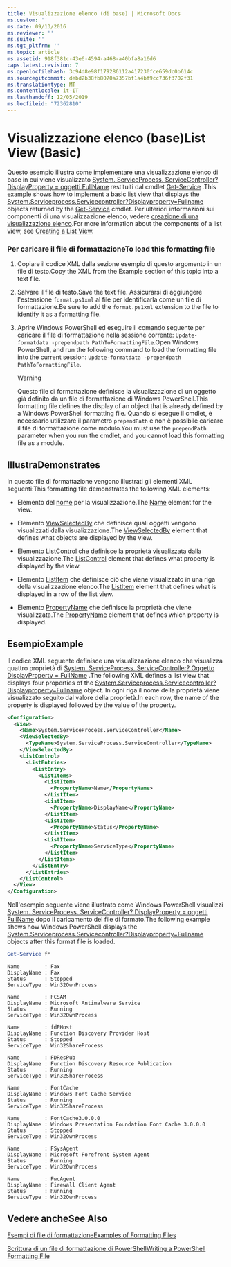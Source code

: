 ```yaml
---
title: Visualizzazione elenco (di base) | Microsoft Docs
ms.custom: ''
ms.date: 09/13/2016
ms.reviewer: ''
ms.suite: ''
ms.tgt_pltfrm: ''
ms.topic: article
ms.assetid: 918f381c-43e6-4594-a468-a40bfa8a16d6
caps.latest.revision: 7
ms.openlocfilehash: 3c94d8e98f179286112a417230fce659dc0b614c
ms.sourcegitcommit: debd2b38fb8070a7357bf1a4bf9cc736f3702f31
ms.translationtype: MT
ms.contentlocale: it-IT
ms.lasthandoff: 12/05/2019
ms.locfileid: "72362810"
---
```

# <a name="list-view-basic"></a><span data-ttu-id="d85c7-102">Visualizzazione elenco (base)</span><span class="sxs-lookup"><span data-stu-id="d85c7-102">List View (Basic)</span></span>

<span data-ttu-id="d85c7-103">Questo esempio illustra come implementare una visualizzazione elenco di base in cui viene visualizzato [System. ServiceProcess. ServiceController? DisplayProperty = oggetti FullName](/dotnet/api/System.ServiceProcess.ServiceController) restituiti dal cmdlet [Get-Service](/powershell/module/microsoft.powershell.management/get-service) .</span><span class="sxs-lookup"><span data-stu-id="d85c7-103">This example shows how to implement a basic list view that displays the [System.Serviceprocess.Servicecontroller?Displayproperty=Fullname](/dotnet/api/System.ServiceProcess.ServiceController) objects returned by the [Get-Service](/powershell/module/microsoft.powershell.management/get-service) cmdlet.</span></span> <span data-ttu-id="d85c7-104">Per ulteriori informazioni sui componenti di una visualizzazione elenco, vedere [creazione di una visualizzazione elenco](./creating-a-list-view.md).</span><span class="sxs-lookup"><span data-stu-id="d85c7-104">For more information about the components of a list view, see [Creating a List View](./creating-a-list-view.md).</span></span>

### <a name="to-load-this-formatting-file"></a><span data-ttu-id="d85c7-105">Per caricare il file di formattazione</span><span class="sxs-lookup"><span data-stu-id="d85c7-105">To load this formatting file</span></span>

1. <span data-ttu-id="d85c7-106">Copiare il codice XML dalla sezione esempio di questo argomento in un file di testo.</span><span class="sxs-lookup"><span data-stu-id="d85c7-106">Copy the XML from the Example section of this topic into a text file.</span></span>

2. <span data-ttu-id="d85c7-107">Salvare il file di testo.</span><span class="sxs-lookup"><span data-stu-id="d85c7-107">Save the text file.</span></span> <span data-ttu-id="d85c7-108">Assicurarsi di aggiungere l'estensione `format.ps1xml` al file per identificarla come un file di formattazione.</span><span class="sxs-lookup"><span data-stu-id="d85c7-108">Be sure to add the `format.ps1xml` extension to the file to identify it as a formatting file.</span></span>

3. <span data-ttu-id="d85c7-109">Aprire Windows PowerShell ed eseguire il comando seguente per caricare il file di formattazione nella sessione corrente: `Update-formatdata -prependpath PathToFormattingFile`.</span><span class="sxs-lookup"><span data-stu-id="d85c7-109">Open Windows PowerShell, and run the following command to load the formatting file into the current session: `Update-formatdata -prependpath PathToFormattingFile`.</span></span>

   > [!WARNING]
   > <span data-ttu-id="d85c7-110">Questo file di formattazione definisce la visualizzazione di un oggetto già definito da un file di formattazione di Windows PowerShell.</span><span class="sxs-lookup"><span data-stu-id="d85c7-110">This formatting file defines the display of an object that is already defined by a Windows PowerShell formatting file.</span></span> <span data-ttu-id="d85c7-111">Quando si esegue il cmdlet, è necessario utilizzare il parametro `prependPath` e non è possibile caricare il file di formattazione come modulo.</span><span class="sxs-lookup"><span data-stu-id="d85c7-111">You must use the `prependPath` parameter when you run the cmdlet, and you cannot load this formatting file as a module.</span></span>

## <a name="demonstrates"></a><span data-ttu-id="d85c7-112">Illustra</span><span class="sxs-lookup"><span data-stu-id="d85c7-112">Demonstrates</span></span>

<span data-ttu-id="d85c7-113">In questo file di formattazione vengono illustrati gli elementi XML seguenti:</span><span class="sxs-lookup"><span data-stu-id="d85c7-113">This formatting file demonstrates the following XML elements:</span></span>

- <span data-ttu-id="d85c7-114">Elemento del [nome](./name-element-for-view-format.md) per la visualizzazione.</span><span class="sxs-lookup"><span data-stu-id="d85c7-114">The [Name](./name-element-for-view-format.md) element for the view.</span></span>

- <span data-ttu-id="d85c7-115">Elemento [ViewSelectedBy](./viewselectedby-element-format.md) che definisce quali oggetti vengono visualizzati dalla visualizzazione.</span><span class="sxs-lookup"><span data-stu-id="d85c7-115">The [ViewSelectedBy](./viewselectedby-element-format.md) element that defines what objects are displayed by the view.</span></span>

- <span data-ttu-id="d85c7-116">Elemento [ListControl](./listcontrol-element-format.md) che definisce la proprietà visualizzata dalla visualizzazione.</span><span class="sxs-lookup"><span data-stu-id="d85c7-116">The [ListControl](./listcontrol-element-format.md) element that defines what property is displayed by the view.</span></span>

- <span data-ttu-id="d85c7-117">Elemento [ListItem](./listitem-element-for-listitems-for-listcontrol-format.md) che definisce ciò che viene visualizzato in una riga della visualizzazione elenco.</span><span class="sxs-lookup"><span data-stu-id="d85c7-117">The [ListItem](./listitem-element-for-listitems-for-listcontrol-format.md) element that defines what is displayed in a row of the list view.</span></span>

- <span data-ttu-id="d85c7-118">Elemento [PropertyName](./propertyname-element-for-listitem-for-listcontrol-format.md) che definisce la proprietà che viene visualizzata.</span><span class="sxs-lookup"><span data-stu-id="d85c7-118">The [PropertyName](./propertyname-element-for-listitem-for-listcontrol-format.md) element that defines which property is displayed.</span></span>

## <a name="example"></a><span data-ttu-id="d85c7-119">Esempio</span><span class="sxs-lookup"><span data-stu-id="d85c7-119">Example</span></span>

<span data-ttu-id="d85c7-120">Il codice XML seguente definisce una visualizzazione elenco che visualizza quattro proprietà di [System. ServiceProcess. ServiceController? Oggetto DisplayProperty = FullName](/dotnet/api/System.ServiceProcess.ServiceController) .</span><span class="sxs-lookup"><span data-stu-id="d85c7-120">The following XML defines a list view that displays four properties of the [System.Serviceprocess.Servicecontroller?Displayproperty=Fullname](/dotnet/api/System.ServiceProcess.ServiceController) object.</span></span> <span data-ttu-id="d85c7-121">In ogni riga il nome della proprietà viene visualizzato seguito dal valore della proprietà.</span><span class="sxs-lookup"><span data-stu-id="d85c7-121">In each row, the name of the property is displayed followed by the value of the property.</span></span>

```xml
<Configuration>
  <View>
    <Name>System.ServiceProcess.ServiceController</Name>
    <ViewSelectedBy>
      <TypeName>System.ServiceProcess.ServiceController</TypeName>
    </ViewSelectedBy>
    <ListControl>
      <ListEntries>
        <ListEntry>
          <ListItems>
            <ListItem>
              <PropertyName>Name</PropertyName>
            </ListItem>
            <ListItem>
              <PropertyName>DisplayName</PropertyName>
            </ListItem>
            <ListItem>
              <PropertyName>Status</PropertyName>
            </ListItem>
            <ListItem>
              <PropertyName>ServiceType</PropertyName>
            </ListItem>
          </ListItems>
        </ListEntry>
      </ListEntries>
    </ListControl>
  </View>
</Configuration>
```

<span data-ttu-id="d85c7-122">Nell'esempio seguente viene illustrato come Windows PowerShell visualizzi [System. ServiceProcess. ServiceController? DisplayProperty = oggetti FullName](/dotnet/api/System.ServiceProcess.ServiceController) dopo il caricamento del file di formato.</span><span class="sxs-lookup"><span data-stu-id="d85c7-122">The following example shows how Windows PowerShell displays the [System.Serviceprocess.Servicecontroller?Displayproperty=Fullname](/dotnet/api/System.ServiceProcess.ServiceController) objects after this format file is loaded.</span></span>

```powershell
Get-Service f*
```

```output
Name        : Fax
DisplayName : Fax
Status      : Stopped
ServiceType : Win32OwnProcess

Name        : FCSAM
DisplayName : Microsoft Antimalware Service
Status      : Running
ServiceType : Win32OwnProcess

Name        : fdPHost
DisplayName : Function Discovery Provider Host
Status      : Stopped
ServiceType : Win32ShareProcess

Name        : FDResPub
DisplayName : Function Discovery Resource Publication
Status      : Running
ServiceType : Win32ShareProcess

Name        : FontCache
DisplayName : Windows Font Cache Service
Status      : Running
ServiceType : Win32ShareProcess

Name        : FontCache3.0.0.0
DisplayName : Windows Presentation Foundation Font Cache 3.0.0.0
Status      : Stopped
ServiceType : Win32OwnProcess

Name        : FSysAgent
DisplayName : Microsoft Forefront System Agent
Status      : Running
ServiceType : Win32OwnProcess

Name        : FwcAgent
DisplayName : Firewall Client Agent
Status      : Running
ServiceType : Win32OwnProcess
```

## <a name="see-also"></a><span data-ttu-id="d85c7-123">Vedere anche</span><span class="sxs-lookup"><span data-stu-id="d85c7-123">See Also</span></span>

[<span data-ttu-id="d85c7-124">Esempi di file di formattazione</span><span class="sxs-lookup"><span data-stu-id="d85c7-124">Examples of Formatting Files</span></span>](./examples-of-formatting-files.md)

[<span data-ttu-id="d85c7-125">Scrittura di un file di formattazione di PowerShell</span><span class="sxs-lookup"><span data-stu-id="d85c7-125">Writing a PowerShell Formatting File</span></span>](./writing-a-powershell-formatting-file.md)
